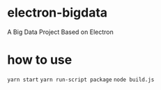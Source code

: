 # electron-bigdata
A Big Data Project Based on Electron
# how to use
  `yarn start`
  `yarn run-script package`
  `node build.js`
